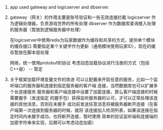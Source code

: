 1. app used gateway and logicserver and dbserver.

2. gateway（网关）的作用主要是账号验证和一些无效连接拦截
   logicserver 作为逻辑处理器，负责游戏世界的所有处理
   dbserver 作为数据库查询接入处理的服务器（暂放到逻辑服务器中处理）

   在logicserver中使用redis为玩家数据作为缓存和共享的方式，提供单个模块的缓存接口
   需要指定某个关键字作为更新（通用模块使用玩家ID），现在的缓存暂放在脚本层处理

   网络，统一使用protobuf的协议
   考虑动态加载协议进行注册的方式（包括C++层） -- 暂定

3. 关于框架加载环境变量文件的改进
   可以让配置来开启任意的服务，比如一个监听端口的服务器和连接到指定服务器的客户端
   连接，当然数据库也可以扩展多个长连接服务
   服务器和客户端连接中设置了加密连接，那么客户端连接的时候需要握手（发送指定
   的握手包）获得监听服务器的认可，才可以正常处理该连接的其他消息，否则在未握手
   成功前发送任意消息将被服务器断开连接（在客户端第一次连接到服务器的时候，就将
   该连接加入检测列表，如果该连接在指定时间内未握手成功，也将断开连接，暂时使用
   简单的验证监听端和连接端的加密字符串来实现，后期可以考虑动态加密）
